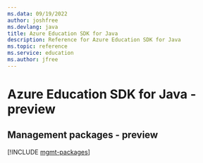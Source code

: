 ```yaml
---
ms.data: 09/19/2022
author: joshfree
ms.devlang: java
title: Azure Education SDK for Java
description: Reference for Azure Education SDK for Java
ms.topic: reference
ms.service: education
ms.author: jfree
---
```

# Azure Education SDK for Java - preview

## Management packages - preview
[!INCLUDE [mgmt-packages](education-mgmt-index.md)]